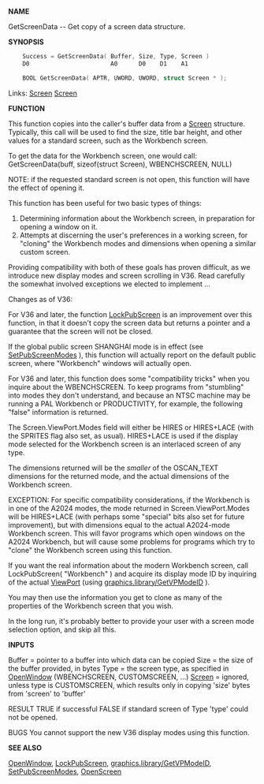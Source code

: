
**NAME**

GetScreenData -- Get copy of a screen data structure.

**SYNOPSIS**

```c
    Success = GetScreenData( Buffer, Size, Type, Screen )
    D0                       A0      D0    D1    A1

    BOOL GetScreenData( APTR, UWORD, UWORD, struct Screen * );

```
Links: [Screen](_00DD) [Screen](_00DD) 

**FUNCTION**

This function copies into the caller's buffer data from a [Screen](_00DD)
structure.  Typically, this call will be used to find the size, title
bar height, and other values for a standard screen, such as the
Workbench screen.

To get the data for the Workbench screen, one would call:
GetScreenData(buff, sizeof(struct Screen), WBENCHSCREEN, NULL)

NOTE: if the requested standard screen is not open, this function
will have the effect of opening it.

This function has been useful for two basic types of things:
1) Determining information about the Workbench screen, in
preparation for opening a window on it.
2) Attempts at discerning the user's preferences in a working
screen, for &#034;cloning&#034; the Workbench modes and dimensions
when opening a similar custom screen.

Providing compatibility with both of these goals has proven
difficult, as we introduce new display modes and screen scrolling
in V36.  Read carefully the somewhat involved exceptions we
elected to implement ...

Changes as of V36:

For V36 and later, the function [LockPubScreen](LockPubScreen) is an improvement
over this function, in that it doesn't copy the screen data
but returns a pointer and a guarantee that the screen will not
be closed.

If the global public screen SHANGHAI mode is in effect (see
[SetPubScreenModes](SetPubScreenModes) ), this function will actually report on
the default public screen, where &#034;Workbench&#034; windows will
actually open.

For V36 and later, this function does some &#034;compatibility tricks&#034;
when you inquire about the WBENCHSCREEN.  To keep programs from
&#034;stumbling&#034; into modes they don't understand, and because an NTSC
machine may be running a PAL Workbench or PRODUCTIVITY, for example,
the following &#034;false&#034; information is returned.

The Screen.ViewPort.Modes field will either be HIRES or HIRES+LACE
(with the SPRITES flag also set, as usual).  HIRES+LACE is
used if the display mode selected for the Workbench screen
is an interlaced screen of any type.

The dimensions returned will be the *smaller* of the OSCAN_TEXT
dimensions for the returned mode, and the actual dimensions
of the Workbench screen.

EXCEPTION: For specific compatibility considerations, if the
Workbench is in one of the A2024 modes, the mode returned
in Screen.ViewPort.Modes will be HIRES+LACE (with perhaps
some &#034;special&#034; bits also set for future improvement), but
with dimensions equal to the actual A2024-mode Workbench screen.
This will favor programs which open windows on the A2024
Workbench, but will cause some problems for programs which
try to &#034;clone&#034; the Workbench screen using this function.

If you want the real information about the modern Workbench
screen, call LockPubScreen( &#034;Workbench&#034; ) and acquire its
display mode ID by inquiring of the actual [ViewPort](_00B8) (using
[graphics.library/GetVPModeID](../graphics/GetVPModeID) ).

You may then use the information you get to clone as many of
the properties of the Workbench screen that you wish.

In the long run, it's probably better to provide your user
with a screen mode selection option, and skip all this.

**INPUTS**

Buffer = pointer to a buffer into which data can be copied
Size   = the size of the buffer provided, in bytes
Type   = the screen type, as specified in [OpenWindow](OpenWindow) (WBENCHSCREEN,
CUSTOMSCREEN, ...)
[Screen](_00DD) = ignored, unless type is CUSTOMSCREEN, which results only in
copying 'size' bytes from 'screen' to 'buffer'

RESULT
TRUE if successful
FALSE if standard screen of Type 'type' could not be opened.

BUGS
You cannot support the new V36 display modes using this function.

**SEE ALSO**

[OpenWindow](OpenWindow), [LockPubScreen](LockPubScreen), [graphics.library/GetVPModeID](../graphics/GetVPModeID),
[SetPubScreenModes](SetPubScreenModes), [OpenScreen](OpenScreen)
